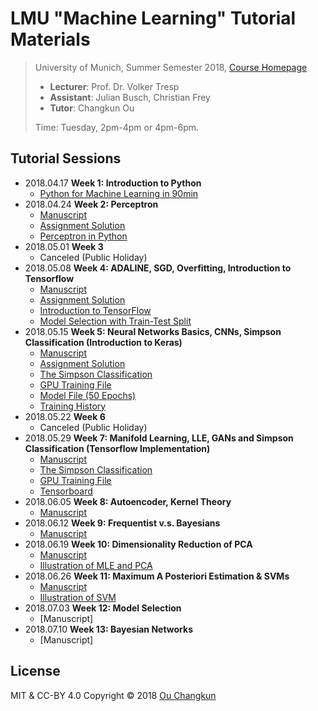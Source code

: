 # LMU "Machine Learning" Tutorial Materials

> University of Munich, Summer Semester 2018, [Course Homepage](http://www.dbs.ifi.lmu.de/cms/studium_lehre/lehre_master/ml18/index.html)
>
> - **Lecturer**: Prof. Dr. Volker Tresp
> - **Assistant**: Julian Busch, Christian Frey
> - **Tutor**: Changkun Ou
>
> Time: Tuesday, 2pm-4pm or 4pm-6pm.

## Tutorial Sessions

- 2018.04.17 **Week 1: Introduction to Python**
  - [Python for Machine Learning in 90min](./week01/py_intro_solution_by_ou.ipynb)
- 2018.04.24 **Week 2: Perceptron**
  - [Manuscript](./week02/week2.pdf)
  - [Assignment Solution](./week02/assignment_solution.md)
  - [Perceptron in Python](./week02/perceptron_solution_by_ou.ipynb)
- 2018.05.01 **Week 3**
  - Canceled (Public Holiday)
- 2018.05.08 **Week 4: ADALINE, SGD, Overfitting, Introduction to Tensorflow**
  - [Manuscript](./week04/week4.pdf)
  - [Assignment Solution](./week04/assignment_solution.md)
  - [Introduction to TensorFlow](./week04/exercise_2-4_modified_by_ou.ipynb)
  - [Model Selection with Train-Test Split](./week4/exercise_2-5_solution_by_ou.ipynb)
- 2018.05.15 **Week 5: Neural Networks Basics, CNNs, Simpson Classification (Introduction to Keras)**
  - [Manuscript](./week05/week5.pdf)
  - [Assignment Solution](./week05/assignment_solution.md)
  - [The Simpson Classification](./week05/The_Simpsons_classification_solution_by_ou.ipynb)
  - [GPU Training File](./week05/simpson.gpu.train.py)
  - [Model File (50 Epochs)](./week05/weights.hdf5)
  - [Training History](./week05/training.history.json)
- 2018.05.22 **Week 6**
  - Canceled (Public Holiday)
- 2018.05.29 **Week 7: Manifold Learning, LLE, GANs and Simpson Classification (Tensorflow Implementation)**
  - [Manuscript](./week07/week7.pdf)
  - [The Simpson Classification](./week07/exercise_4-1.ipynb)
  - [GPU Training File](./week07/exercise_4-1.py)
  - [Tensorboard](./week07/logs)
- 2018.06.05 **Week 8: Autoencoder, Kernel Theory**
  - [Manuscript](./week08/week8.pdf)
- 2018.06.12 **Week 9: Frequentist v.s. Bayesians**
  - [Manuscript](./week09/week9.pdf)
- 2018.06.19 **Week 10: Dimensionality Reduction of PCA**
  - [Manuscript](./week10/week10.pdf)
  - [Illustration of MLE and PCA](./week10/exercise-7.ipynb)
- 2018.06.26 **Week 11: Maximum A Posteriori Estimation & SVMs**
  - [Manuscript](./week11/week11.pdf)
  - [Illustration of SVM](./week11/exercise-8.ipynb)
- 2018.07.03 **Week 12: Model Selection**
  - [Manuscript]
- 2018.07.10 **Week 13: Bayesian Networks**
  - [Manuscript]

## License

MIT & CC-BY 4.0 Copyright &copy; 2018 [Ou Changkun](https://changkun.de)